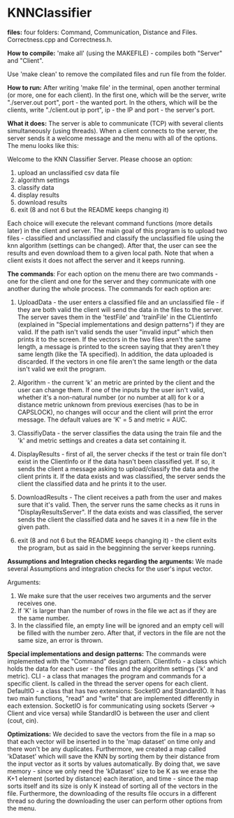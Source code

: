 # KNNClassifier

**files:** four folders: Command, Communication, Distance and Files. Correctness.cpp and Correctness.h.

**How to compile:** 'make all' (using the MAKEFILE) - compiles both "Server" and "Client".

Use 'make clean' to remove the compilated files and run file from the folder.

**How to run:** After writing 'make file' in the terminal, open another terminal (or more, one for each client). In the first one, which will be the server, write "./server.out port", port - the wanted port. In the others, which will be the clients, write "./client.out ip port", ip - the IP and port - the server's port. 

**What it does:**
The server is able to communicate (TCP) with several clients simultaneously (using threads). When a client connects to the server, the server sends it a welcome message and the menu with all of the options. The menu looks like this:

Welcome to the KNN Classifier Server. Please choose an option:
1. upload an unclassified csv data file
2. algorithm settings
3. classify data
4. display results
5. download results
8. exit (8 and not 6 but the README keeps changing it)

Each choice will execute the relevant command functions (more details later) in the client and server.
The main goal of this program is to upload two files - classified and unclassified and classify the unclassified file using the knn algorithm (settings can be changed).
After that, the user can see the results and even download them to a given local path.
Note that when a client exists it does not affect the server and it keeps running.

**The commands**:
For each option on the menu there are two commands - one for the client and one for the server and they communicate with one another during the whole process.
The commands for each option are:

1. UploadData - the user enters a classified file and an unclassified file - if they are both valid the client will send the data in the files to the server. The server saves them in the 'testFile' and 'trainFile' in the CLientInfo (explained in "Special implementations and design patterns") if they are valid. If the path isn't valid sends the user "invalid input" which then prints it to the screen. If the vectors in the two files aren't the same length, a message is printed to the screen saying that they aren't they same length (like the TA specified). In addition, the data uploaded is discarded.
If the vectors in one file aren't the same length or the data isn't valid we exit the program.

2. Algorithm - the current 'k' an metric are printed by the client and the user can change them. If one of the inputs by the user isn't valid, whether it's a non-natural number (or no number at all) for k or a distance metric unknown from previous exercises (has to be in CAPSLOCK), no changes will occur and the client will print the error message. The default values are 'K' = 5 and metric = AUC.

3. ClassifiyData - the server classifies the data using the train file and the 'k' and metric
settings and creates a data set containing it. 

4. DisplayResults - first of all, the server checks if the test or train file don't exist in the ClientInfo or if the data hasn't been classified yet. If so, it sends the client a message asking to upload/classify the data and the client prints it. If the data exists and was classified, the server sends the client the classified data and he prints it to the user.

5. DownloadResults - The client receives a path from the user and makes sure that it's valid. Then, the server runs the same checks as it runs in "DisplayResultsServer". If the data exists and was classified, the server sends the client the classified data and he saves it in a new file in the given path.

8. exit (8 and not 6 but the README keeps changing it) - the client exits the program, but as said in the begginning the server keeps running.

**Assumptions and Integration checks regarding the arguments:**
We made several Assumptions and integration checks for the user's input vector.

Arguments:
1. We make sure that the user receives two arguments and the server receives one.
2. If 'K' is larger than the number of rows in the file we act as if they are the same number.
3. In the classified file, an empty line will be ignored and an empty cell will be filled with the number zero. After that, if vectors in the file are not the same size,
 an error is thrown.

**Special implementations and design patterns:**
The commands were implemented with the "Command" design pattern.
ClientInfo - a class which holds the data for each user - the files and the algorithm settings ('k' and metric).
CLI - a class that manages the program and commands for a specific client. Is called in the thread the server opens for each client.
DefaultIO - a class that has two extensions: SocketIO and StandardIO. It has two main functions, "read" and "write" that are implemented differently in each extension.
SocketIO is for communicating using sockets (Server -> Client and vice versa) while StandardIO is between the user and client (cout, cin).

**Optimizations:**
We decided to save the vectors from the file in a map so that each vector will be inserted in to the 'map dataset' on time only and there won't be any duplicates.
Furthermore, we created a map called 'kDataset' which will save the KNN by sorting them by their distance from the input vector as it sorts by values automatically.
By doing that, we save memory - since we only need the 'kDataset' size to be K as we erase the K+1 element (sorted by distance) each iteration, 
and time - since the map sorts itself and its size is only K instead of sorting all of the vectors in the file.
Furthermore, the downloading of the results file occurs in a different thread so during the downloading the user can perform other options from the menu.
